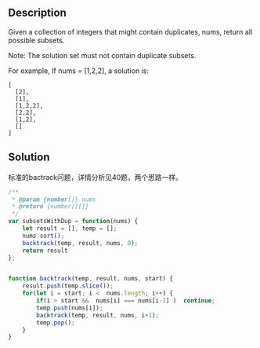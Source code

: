 ## Description

Given a collection of integers that might contain duplicates, nums, return all possible subsets.

Note: The solution set must not contain duplicate subsets.

For example,
If nums = [1,2,2], a solution is:
```
[
  [2],
  [1],
  [1,2,2],
  [2,2],
  [1,2],
  []
]
```


## Solution

标准的bactrack问题，详情分析见40题，两个思路一样。


```js
/**
 * @param {number[]} nums
 * @return {number[][]}
 */
var subsetsWithDup = function(nums) {
    let result = [], temp = [];
    nums.sort();
    backtrack(temp, result, nums, 0);
    return result
};


function backtrack(temp, result, nums, start) {
    result.push(temp.slice());
    for(let i = start; i <  nums.length; i++) {
        if(i > start &&  nums[i] === nums[i-1] )  continue;
        temp.push(nums[i]);
        backtrack(temp, result, nums, i+1);
        temp.pop();
    }
}
```
